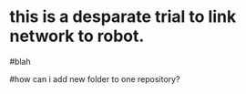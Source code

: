 # this is a desparate trial to link network to robot.

#blah

#how can i add new folder to one repository?
